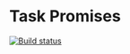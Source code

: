 # Task Promises

[![Build status](https://ci.appveyor.com/api/projects/status/n9n2bg5644w0ogej?svg=true)](https://ci.appveyor.com/project/Nikoivan/promises)
